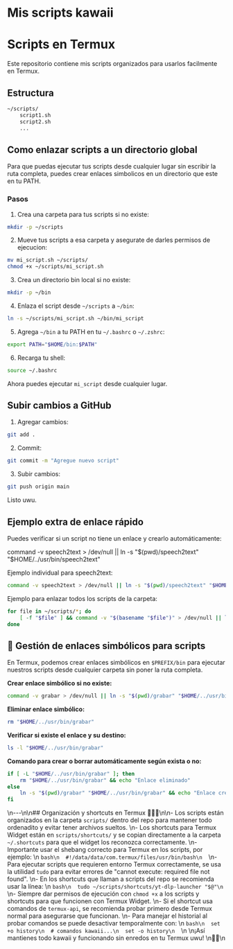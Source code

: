 # Mis scripts kawaii
# Scripts en Termux

Este repositorio contiene mis scripts organizados para usarlos facilmente en Termux.

## Estructura

```bash
~/scripts/
    script1.sh
    script2.sh
    ...
```

## Como enlazar scripts a un directorio global

Para que puedas ejecutar tus scripts desde cualquier lugar sin escribir la ruta completa, puedes crear enlaces simbolicos en un directorio que este en tu PATH.

### Pasos

1. Crea una carpeta para tus scripts si no existe:
```bash
mkdir -p ~/scripts
```

2. Mueve tus scripts a esa carpeta y asegurate de darles permisos de ejecucion:
```bash
mv mi_script.sh ~/scripts/
chmod +x ~/scripts/mi_script.sh
```

3. Crea un directorio bin local si no existe:
```bash
mkdir -p ~/bin
```

4. Enlaza el script desde `~/scripts` a `~/bin`:
```bash
ln -s ~/scripts/mi_script.sh ~/bin/mi_script
```

5. Agrega `~/bin` a tu PATH en tu `~/.bashrc` o `~/.zshrc`:
```bash
export PATH="$HOME/bin:$PATH"
```

6. Recarga tu shell:
```bash
source ~/.bashrc
```

Ahora puedes ejecutar `mi_script` desde cualquier lugar.

## Subir cambios a GitHub

1. Agregar cambios:
```bash
git add .
```

2. Commit:
```bash
git commit -m "Agregue nuevo script"
```

3. Subir cambios:
```bash
git push origin main
```

Listo uwu.

## Ejemplo extra de enlace rápido

Puedes verificar si un script no tiene un enlace y crearlo automáticamente:

command -v speech2text > /dev/null || ln -s "$(pwd)/speech2text" "$HOME/../usr/bin/speech2text"

Ejemplo individual para speech2text:
```bash
command -v speech2text > /dev/null || ln -s "$(pwd)/speech2text" "$HOME/../usr/bin/speech2text"
```

Ejemplo para enlazar todos los scripts de la carpeta:
```bash
for file in ~/scripts/*; do
    [ -f "$file" ] && command -v "$(basename "$file")" > /dev/null || ln -s "$file" "$HOME/../usr/bin/$(basename "$file")"
done
```

## 📂 Gestión de enlaces simbólicos para scripts
En Termux, podemos crear enlaces simbólicos en `$PREFIX/bin` para ejecutar nuestros scripts desde cualquier carpeta sin poner la ruta completa.

**Crear enlace simbólico si no existe:**
```bash
command -v grabar > /dev/null || ln -s "$(pwd)/grabar" "$HOME/../usr/bin/grabar"
```

**Eliminar enlace simbólico:**
```bash
rm "$HOME/../usr/bin/grabar"
```

**Verificar si existe el enlace y su destino:**
```bash
ls -l "$HOME/../usr/bin/grabar"
```

**Comando para crear o borrar automáticamente según exista o no:**
```bash
if [ -L "$HOME/../usr/bin/grabar" ]; then
    rm "$HOME/../usr/bin/grabar" && echo "Enlace eliminado"
else
    ln -s "$(pwd)/grabar" "$HOME/../usr/bin/grabar" && echo "Enlace creado"
fi
```
\n---\n\n## Organización y shortcuts en Termux 🐱‍👤✨\n\n- Los scripts están organizados en la carpeta `scripts/` dentro del repo para mantener todo ordenadito y evitar tener archivos sueltos.  \n- Los shortcuts para Termux Widget están en `scripts/shortcuts/` y se copian directamente a la carpeta `~/.shortcuts` para que el widget los reconozca correctamente.  \n- Importante usar el shebang correcto para Termux en los scripts, por ejemplo:  \n  ```bash\n  #!/data/data/com.termux/files/usr/bin/bash\n  ```\n- Para ejecutar scripts que requieren entorno Termux correctamente, se usa la utilidad `tudo` para evitar errores de "cannot execute: required file not found".  \n- En los shortcuts que llaman a scripts del repo se recomienda usar la línea:  \n  ```bash\n  tudo ~/scripts/shortcuts/yt-dlp-launcher "$@"\n  ```\n- Siempre dar permisos de ejecución con `chmod +x` a los scripts y shortcuts para que funcionen con Termux Widget.  \n- Si el shortcut usa comandos de `termux-api`, se recomienda probar primero desde Termux normal para asegurarse que funcionan.  \n- Para manejar el historial al probar comandos se puede desactivar temporalmente con:  \n  ```bash\n  set +o history\n  # comandos kawaii...\n  set -o history\n  ```\n  \n¡Así mantienes todo kawaii y funcionando sin enredos en tu Termux uwu!  \n🐾✨\n
